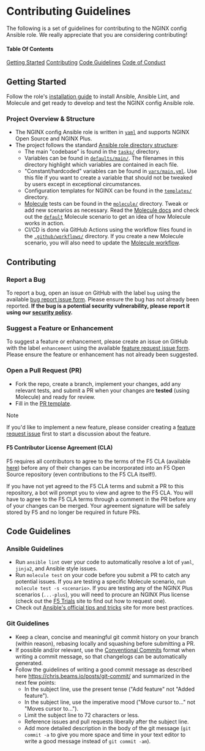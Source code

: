 # Contributing Guidelines

The following is a set of guidelines for contributing to the NGINX config Ansible role. We really appreciate that you are considering contributing!

#### Table Of Contents

[Getting Started](#getting-started)
[Contributing](#contributing)
[Code Guidelines](#code-guidelines)
[Code of Conduct](/CODE_OF_CONDUCT.md)

## Getting Started

Follow the role's [installation guide](/README.md#Installation) to install Ansible, Ansible Lint, and Molecule and get ready to develop and test the NGINX config Ansible role.

### Project Overview & Structure

- The NGINX config Ansible role is written in [`yaml`](https://yaml.org) and supports NGINX Open Source and NGINX Plus.
- The project follows the standard [Ansible role directory structure](https://docs.ansible.com/ansible/latest/user_guide/playbooks_reuse_roles.html):
  - The main "codebase" is found in the [`tasks/`](/tasks/) directory.
  - Variables can be found in [`defaults/main/`](/defaults/main/). The filenames in this directory highlight which variables are contained in each file.
  - "Constant/hardcoded" variables can be found in [`vars/main.yml`](/vars/main.yml). Use this file if you want to create a variable that should not be tweaked by users except in exceptional circumstances.
  - Configuration templates for NGINX can be found in the [`templates/`](/templates/) directory.
  - [Molecule](https://molecule.readthedocs.io/) tests can be found in the [`molecule/`](/molecule/) directory. Tweak or add new scenarios as necessary. Read the [Molecule docs](https://molecule.readthedocs.io/) and check out the [`default`](/molecule/default/) Molecule scenario to get an idea of how Molecule works in action.
  - CI/CD is done via GitHub Actions using the workflow files found in the [`.github/workflows/`](/.github/workflows/) directory. If you create a new Molecule scenario, you will also need to update the [Molecule workflow](/.github/workflows/molecule.yml).

## Contributing

### Report a Bug

To report a bug, open an issue on GitHub with the label `bug` using the available [bug report issue form](/.github/ISSUE_TEMPLATE/bug_report.yml). Please ensure the bug has not already been reported. **If the bug is a potential security vulnerability, please report it using our [security policy](/SECURITY.md).**

### Suggest a Feature or Enhancement

To suggest a feature or enhancement, please create an issue on GitHub with the label `enhancement` using the available [feature request issue form](/.github/ISSUE_TEMPLATE/feature_request.yml). Please ensure the feature or enhancement has not already been suggested.

### Open a Pull Request (PR)

- Fork the repo, create a branch, implement your changes, add any relevant tests, and submit a PR when your changes are **tested** (using Molecule) and ready for review.
- Fill in the [PR template](/.github/pull_request_template.md).

> [!NOTE]
> If you'd like to implement a new feature, please consider creating a [feature request issue](/.github/ISSUE_TEMPLATE/feature_request.yml) first to start a discussion about the feature.

#### F5 Contributor License Agreement (CLA)

F5 requires all contributors to agree to the terms of the F5 CLA (available [here](https://github.com/f5/f5-cla/blob/main/docs/f5_cla.md)) before any of their changes can be incorporated into an F5 Open Source repository (even contributions to the F5 CLA itself!).

If you have not yet agreed to the F5 CLA terms and submit a PR to this repository, a bot will prompt you to view and agree to the F5 CLA. You will have to agree to the F5 CLA terms through a comment in the PR before any of your changes can be merged. Your agreement signature will be safely stored by F5 and no longer be required in future PRs.

## Code Guidelines

### Ansible Guidelines

- Run `ansible lint` over your code to automatically resolve a lot of `yaml`, `jinja2`, and Ansible style issues.
- Run `molecule test` on your code before you submit a PR to catch any potential issues. If you are testing a specific Molecule scenario, run `molecule test -s <scenario>`. If you are testing any of the NGINX Plus scenarios (`...-plus`), you will need to procure an NGINX Plus license (check out the [F5 Trials](https://www.f5.com/trials) site to find out how to request one).
- Check out [Ansible's official tips and tricks](https://docs.ansible.com/ansible/latest/tips_tricks/ansible_tips_tricks.html) site for more best practices.

### Git Guidelines

- Keep a clean, concise and meaningful git commit history on your branch (within reason), rebasing locally and squashing before submitting a PR.
- If possible and/or relevant, use the [Conventional Commits](https://www.conventionalcommits.org/en/v1.0.0/) format when writing a commit message, so that changelogs can be automatically generated.
- Follow the guidelines of writing a good commit message as described here <https://chris.beams.io/posts/git-commit/> and summarized in the next few points:
  - In the subject line, use the present tense ("Add feature" not "Added feature").
  - In the subject line, use the imperative mood ("Move cursor to..." not "Moves cursor to...").
  - Limit the subject line to 72 characters or less.
  - Reference issues and pull requests liberally after the subject line.
  - Add more detailed description in the body of the git message (`git commit -a` to give you more space and time in your text editor to write a good message instead of `git commit -am`).
